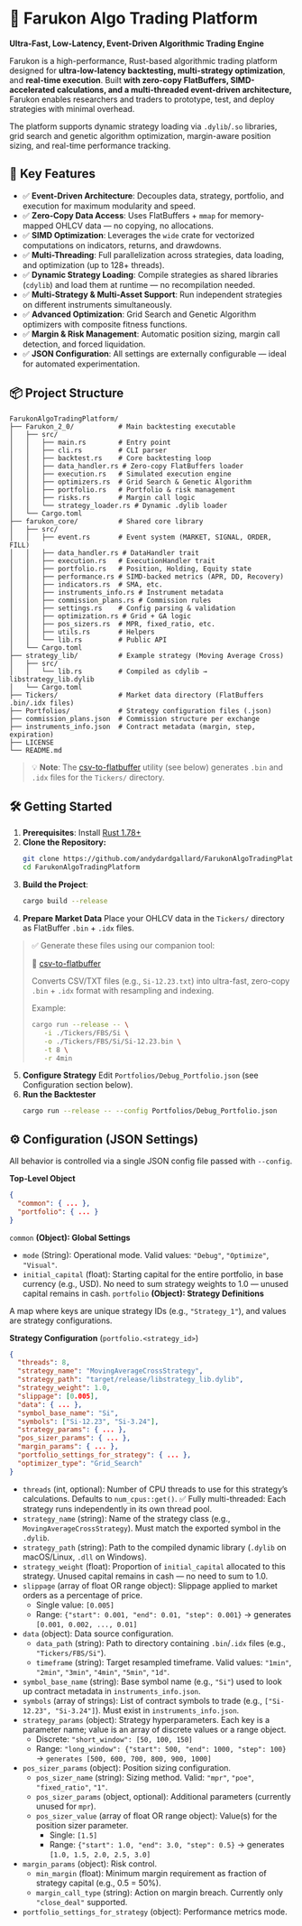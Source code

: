 # 🚀 Farukon Algo Trading Platform

**Ultra-Fast, Low-Latency, Event-Driven Algorithmic Trading Engine**

Farukon is a high-performance, Rust-based algorithmic trading platform designed for **ultra-low-latency backtesting, multi-strategy optimization**, and **real-time execution**. Built **with zero-copy FlatBuffers, SIMD-accelerated calculations, and a multi-threaded event-driven architecture,** Farukon enables researchers and traders to prototype, test, and deploy strategies with minimal overhead.

The platform supports dynamic strategy loading via `.dylib`/`.so` libraries, grid search and genetic algorithm optimization, margin-aware position sizing, and real-time performance tracking.

 ## 🚀 Key Features

* ✅ **Event-Driven Architecture**: Decouples data, strategy, portfolio, and execution for maximum modularity and speed.
* ✅ **Zero-Copy Data Access**: Uses FlatBuffers + `mmap` for memory-mapped OHLCV data — no copying, no allocations.
* ✅ **SIMD Optimization**: Leverages the `wide` crate for vectorized computations on indicators, returns, and drawdowns.
* ✅ **Multi-Threading**: Full parallelization across strategies, data loading, and optimization (up to 128+ threads).
* ✅ **Dynamic Strategy Loading**: Compile strategies as shared libraries (`cdylib`) and load them at runtime — no recompilation needed.
* ✅ **Multi-Strategy & Multi-Asset Support**: Run independent strategies on different instruments simultaneously.
* ✅ **Advanced Optimization**: Grid Search and Genetic Algorithm optimizers with composite fitness functions.
* ✅ **Margin & Risk Management**: Automatic position sizing, margin call detection, and forced liquidation.
* ✅ **JSON Configuration**: All settings are externally configurable — ideal for automated experimentation.

## 📦 Project Structure
```
FarukonAlgoTradingPlatform/
├── Farukon_2_0/           # Main backtesting executable
│   ├── src/
│   │   ├── main.rs        # Entry point
│   │   ├── cli.rs         # CLI parser
│   │   ├── backtest.rs    # Core backtesting loop
│   │   ├── data_handler.rs # Zero-copy FlatBuffers loader
│   │   ├── execution.rs   # Simulated execution engine
│   │   ├── optimizers.rs  # Grid Search & Genetic Algorithm
│   │   ├── portfolio.rs   # Portfolio & risk management
│   │   ├── risks.rs       # Margin call logic
│   │   └── strategy_loader.rs # Dynamic .dylib loader
│   └── Cargo.toml
├── farukon_core/          # Shared core library
│   ├── src/
│   │   ├── event.rs       # Event system (MARKET, SIGNAL, ORDER, FILL)
│   │   ├── data_handler.rs # DataHandler trait
│   │   ├── execution.rs   # ExecutionHandler trait
│   │   ├── portfolio.rs   # Position, Holding, Equity state
│   │   ├── performance.rs # SIMD-backed metrics (APR, DD, Recovery)
│   │   ├── indicators.rs  # SMA, etc.
│   │   ├── instruments_info.rs # Instrument metadata
│   │   ├── commission_plans.rs # Commission rules
│   │   ├── settings.rs    # Config parsing & validation
│   │   ├── optimization.rs # Grid + GA logic
│   │   ├── pos_sizers.rs  # MPR, fixed_ratio, etc.
│   │   ├── utils.rs       # Helpers
│   │   └── lib.rs         # Public API
│   └── Cargo.toml
├── strategy_lib/          # Example strategy (Moving Average Cross)
│   ├── src/
│   │   └── lib.rs         # Compiled as cdylib → libstrategy_lib.dylib
│   └── Cargo.toml
├── Tickers/               # Market data directory (FlatBuffers .bin/.idx files)
├── Portfolios/            # Strategy configuration files (.json)
├── commission_plans.json  # Commission structure per exchange
├── instruments_info.json  # Contract metadata (margin, step, expiration)
├── LICENSE
└── README.md
```
> 💡 **Note**: The [csv-to-flatbuffer](https://github.com/andydardgallard/csv-to-flatbuffer) utility (see below) generates `.bin` and `.idx` files for the `Tickers/` directory.

## 🛠 Getting Started

1. **Prerequisites**: Install [Rust 1.78+](https://rust-lang.org/tools/install/)
2. **Clone the Repository:**
   ```bash
   git clone https://github.com/andydardgallard/FarukonAlgoTradingPlatform.git
   cd FarukonAlgoTradingPlatform
   ```
3. **Build the Project**:
   ```bash
   cargo build --release
   ```
4. **Prepare Market Data**
Place your OHLCV data in the `Tickers/` directory as FlatBuffer `.bin` + `.idx` files.
> ✅ Generate these files using our companion tool:
>
> 🔗 [csv-to-flatbuffer](https://github.com/andydardgallard/csv-to-flatbuffer)
>
> Converts CSV/TXT files (e.g., `Si-12.23.txt`) into ultra-fast, zero-copy `.bin` + `.idx` format with resampling and indexing.
> 
> Example:
> ```bash
> cargo run --release -- \
>    -i ./Tickers/FBS/Si \
>    -o ./Tickers/FBS/Si/Si-12.23.bin \
>    -t 8 \
>    -r 4min
> ```

5. **Configure Strategy**
   Edit `Portfolios/Debug_Portfolio.json` (see Configuration section below).
6. **Run the Backtester**
   ```bash
   cargo run --release -- --config Portfolios/Debug_Portfolio.json
   ```

## ⚙️ Configuration (JSON Settings)

All behavior is controlled via a single JSON config file passed with `--config`.

**Top-Level Object**
```json
{
  "common": { ... },
  "portfolio": { ... }
}
```
`common` **(Object): Global Settings**
* `mode` (String): Operational mode. Valid values: `"Debug"`, `"Optimize"`, `"Visual"`.
* `initial_capital` (float): Starting capital for the entire portfolio, in base currency (e.g., USD). No need to sum strategy weights to 1.0 — unused capital remains in cash.
`portfolio` **(Object): Strategy Definitions**

A map where keys are unique strategy IDs (e.g., `"Strategy_1"`), and values are strategy configurations.

**Strategy Configuration** (`portfolio.<strategy_id>`)
```json
{
  "threads": 8,
  "strategy_name": "MovingAverageCrossStrategy",
  "strategy_path": "target/release/libstrategy_lib.dylib",
  "strategy_weight": 1.0,
  "slippage": [0.005],
  "data": { ... },
  "symbol_base_name": "Si",
  "symbols": ["Si-12.23", "Si-3.24"],
  "strategy_params": { ... },
  "pos_sizer_params": { ... },
  "margin_params": { ... },
  "portfolio_settings_for_strategy": { ... },
  "optimizer_type": "Grid_Search"
}
```

* `threads` (int, optional): Number of CPU threads to use for this strategy’s calculations. Defaults to `num_cpus::get()`.
✅ Fully multi-threaded: Each strategy runs independently in its own thread pool.
* `strategy_name` (string): Name of the strategy class (e.g., `MovingAverageCrossStrategy`). Must match the exported symbol in the `.dylib`.
* `strategy_path` (string): Path to the compiled dynamic library (`.dylib` on macOS/Linux, `.dll` on Windows).
* `strategy_weight` (float): Proportion of `initial_capital` allocated to this strategy. Unused capital remains in cash — no need to sum to 1.0.
* `slippage` (array of float OR range object):
Slippage applied to market orders as a percentage of price.
  * Single value: `[0.005]`
  * Range: `{"start": 0.001, "end": 0.01, "step": 0.001}` → generates `[0.001, 0.002, ..., 0.01]`
* `data` (object): Data source configuration.
  * `data_path` (string): Path to directory containing `.bin`/`.idx` files (e.g., `"Tickers/FBS/Si"`).
  * `timeframe` (string): Target resampled timeframe. Valid values: `"1min"`, `"2min"`, `"3min"`, `"4min"`, `"5min"`, `"1d"`.
* `symbol_base_name` (string): Base symbol name (e.g., `"Si"`) used to look up contract metadata in `instruments_info.json`.
* `symbols` (array of strings): List of contract symbols to trade (e.g., `["Si-12.23", "Si-3.24"]`). Must exist in `instruments_info.json`.
* `strategy_params` (object): Strategy hyperparameters.
Each key is a parameter name; value is an array of discrete values or a range object.
  * Discrete: `"short_window": [50, 100, 150]`
  * Range: `"long_window": {"start": 500, "end": 1000, "step": 100}` → `generates [500, 600, 700, 800, 900, 1000]`
* `pos_sizer_params` (object): Position sizing configuration.
  * `pos_sizer_name` (string): Sizing method. Valid: `"mpr"`, `"poe"`, `"fixed_ratio"`, `"1"`.
  * `pos_sizer_params` (object, optional): Additional parameters (currently unused for `mpr`).
  * `pos_sizer_value` (array of float OR range object):
Value(s) for the position sizer parameter.
    * Single: `[1.5]`
    * Range: `{"start": 1.0, "end": 3.0, "step": 0.5}` → generates `[1.0, 1.5, 2.0, 2.5, 3.0]`
* `margin_params` (object): Risk control.
  * `min_margin` (float): Minimum margin requirement as fraction of strategy capital (e.g., 0.5 = 50%).
  * `margin_call_type` (string): Action on margin breach. Currently only `"close_deal"` supported.
* `portfolio_settings_for_strategy` (object): Performance metrics mode.
